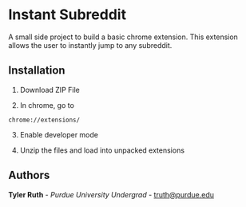 # Instant Subreddit
A small side project to build a basic chrome extension. This extension allows the user to instantly jump to any subreddit.

## Installation ##
1. Download ZIP File

2. In chrome, go to 
```
chrome://extensions/
```
3. Enable developer mode

4. Unzip the files and load into unpacked extensions

## Authors ##
**Tyler Ruth** - *Purdue University Undergrad* - truth@purdue.edu 
